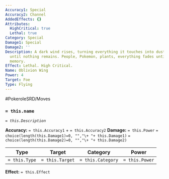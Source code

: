 ```yaml
---
Accuracy1: Special
Accuracy2: Channel
AddedEffects: {}
Attributes:
  HighCritical: true
  Lethal: true
Category: Special
Damage1: Special
Damage2: ''
Description: A dark wind rises, turning everything it touches into dust to be scattered
  until nothing remains. People, Pokemon, plants, everything fades until a distant
  memory.
Effect: Lethal. High Critical.
Name: Oblivion Wing
Power: 4
Target: Foe
Type: Flying
---
```


#PokeroleSRD/Moves

### `= this.name`
*`= this.Description`*

**Accuracy:** `= this.Accuracy1` + `= this.Accuracy2`
**Damage:** `= this.Power` `= choice(length(this.Damage1)=0, "","\+ "+ this.Damage1)` `= choice(length(this.Damage2)=0, "","\+ "+ this.Damage2)`

| Type          | Target          | Category          | Power          |
| ------------- | --------------- | ----------------  | -------------- |
| `= this.Type` | `= this.Target` | `= this.Category` | `= this.Power` | 

**Effect:** `= this.Effect`